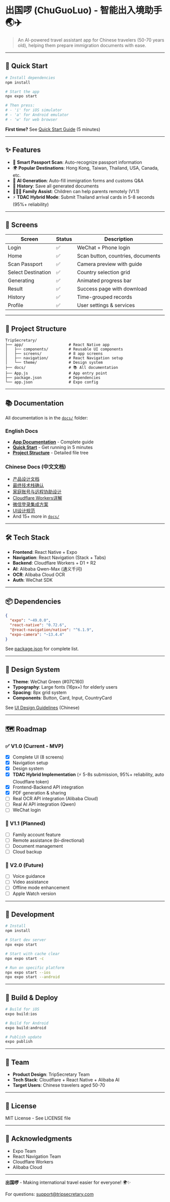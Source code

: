 # 出国啰 (ChuGuoLuo) - 智能出入境助手 🌏✈️

> An AI-powered travel assistant app for Chinese travelers (50-70 years old), helping them prepare immigration documents with ease.

---

## 🚀 Quick Start

```bash
# Install dependencies
npm install

# Start the app
npx expo start

# Then press:
# - 'i' for iOS simulator
# - 'a' for Android emulator  
# - 'w' for web browser
```

**First time?** See [Quick Start Guide](docs/QUICKSTART.md) (5 minutes)

---

## ✨ Features

- 📸 **Smart Passport Scan**: Auto-recognize passport information
- 🌍 **Popular Destinations**: Hong Kong, Taiwan, Thailand, USA, Canada, etc.
- 🤖 **AI Generation**: Auto-fill immigration forms and customs Q&A
- 💾 **History**: Save all generated documents
- 👨‍👩‍👧 **Family Assist**: Children can help parents remotely (V1.1)
- ⚡ **TDAC Hybrid Mode**: Submit Thailand arrival cards in 5-8 seconds (95%+ reliability)

---

## 📱 Screens

| Screen | Status | Description |
|--------|--------|-------------|
| Login | ✅ | WeChat + Phone login |
| Home | ✅ | Scan button, countries, documents |
| Scan Passport | ✅ | Camera preview with guide |
| Select Destination | ✅ | Country selection grid |
| Generating | ✅ | Animated progress bar |
| Result | ✅ | Success page with download |
| History | ✅ | Time-grouped records |
| Profile | ✅ | User settings & services |

---

## 📂 Project Structure

```
TripSecretary/
├── app/                    # React Native app
│   ├── components/         # Reusable UI components
│   ├── screens/            # 8 app screens
│   ├── navigation/         # React Navigation setup
│   └── theme/              # Design system
├── docs/                   # 📚 All documentation
├── App.js                  # App entry point
├── package.json            # Dependencies
└── app.json                # Expo config
```

---

## 📚 Documentation

All documentation is in the [`docs/`](docs/) folder:

### English Docs
- [**App Documentation**](docs/README_APP.md) - Complete guide
- [**Quick Start**](docs/QUICKSTART.md) - Get running in 5 minutes
- [**Project Structure**](docs/PROJECT_STRUCTURE.md) - Detailed file tree

### Chinese Docs (中文文档)
- [产品设计文档](docs/智能出入境助手-产品设计文档.md)
- [最终技术栈确认](docs/MVP技术栈最终确认.md)
- [家庭账号与远程协助设计](docs/家庭账号与远程协助设计.md)
- [Cloudflare Workers详解](docs/Cloudflare-Workers详解.md)
- [微信登录集成方案](docs/微信登录集成方案.md)
- [UI设计规范](docs/UI设计规范.md)
- And 15+ more in [`docs/`](docs/)

---

## 🛠️ Tech Stack

- **Frontend**: React Native + Expo
- **Navigation**: React Navigation (Stack + Tabs)
- **Backend**: Cloudflare Workers + D1 + R2
- **AI**: Alibaba Qwen-Max (通义千问)
- **OCR**: Alibaba Cloud OCR
- **Auth**: WeChat SDK

---

## 📦 Dependencies

```json
{
  "expo": "~49.0.0",
  "react-native": "0.72.6",
  "@react-navigation/native": "^6.1.9",
  "expo-camera": "~13.4.4"
}
```

See [package.json](package.json) for complete list.

---

## 🎨 Design System

- **Theme**: WeChat Green (#07C160)
- **Typography**: Large fonts (16px+) for elderly users
- **Spacing**: 8px grid system
- **Components**: Button, Card, Input, CountryCard

See [UI Design Guidelines](docs/UI设计规范.md) (Chinese)

---

## 🗺️ Roadmap

### ✅ V1.0 (Current - MVP)
- [x] Complete UI (8 screens)
- [x] Navigation setup
- [x] Design system
- [x] **TDAC Hybrid Implementation** (⚡ 5-8s submission, 95%+ reliability, auto Cloudflare token)
- [x] Frontend-Backend API integration
- [x] PDF generation & sharing
- [ ] Real OCR API integration (Alibaba Cloud)
- [ ] Real AI API integration (Qwen)
- [ ] WeChat login

### 🔄 V1.1 (Planned)
- [ ] Family account feature
- [ ] Remote assistance (bi-directional)
- [ ] Document management
- [ ] Cloud backup

### 🚀 V2.0 (Future)
- [ ] Voice guidance
- [ ] Video assistance
- [ ] Offline mode enhancement
- [ ] Apple Watch version

---

## 🧪 Development

```bash
# Install
npm install

# Start dev server
npx expo start

# Start with cache clear
npx expo start -c

# Run on specific platform
npx expo start --ios
npx expo start --android
```

---

## 📱 Build & Deploy

```bash
# Build for iOS
expo build:ios

# Build for Android
expo build:android

# Publish update
expo publish
```

---

## 👥 Team

- **Product Design**: TripSecretary Team
- **Tech Stack**: Cloudflare + React Native + Alibaba AI
- **Target Users**: Chinese travelers aged 50-70

---

## 📄 License

MIT License - See LICENSE file

---

## 🙏 Acknowledgments

- Expo Team
- React Navigation Team
- Cloudflare Workers
- Alibaba Cloud

---

**出国啰** - Making international travel easier for everyone! 🌍✨

For questions: support@tripsecretary.com
